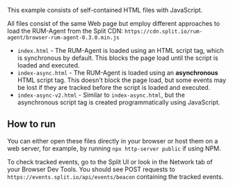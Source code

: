 This example consists of self-contained HTML files with JavaScript.

All files consist of the same Web page but employ different approaches to load the RUM-Agent from the Split CDN: `https://cdn.split.io/rum-agent/browser-rum-agent-0.3.0.min.js`

- `index.html` - The RUM-Agent is loaded using an HTML script tag, which is synchronous by default. This blocks the page load until the script is loaded and executed.
- `index-async.html` - The RUM-Agent is loaded using an **asynchronous** HTML script tag. This doesn't block the page load, but some events may be lost if they are tracked before the script is loaded and executed.
- `index-async-v2.html` - Similar to `index-async.html`, but the asynchronous script tag is created programmatically using JavaScript.

## How to run

You can either open these files directly in your browser or host them on a web server,  for example, by running `npx http-server public` if using NPM.

To check tracked events, go to the Split UI or look in the Network tab of your Browser Dev Tools. You should see POST requests to `https://events.split.io/api/events/beacon` containing the tracked events.
